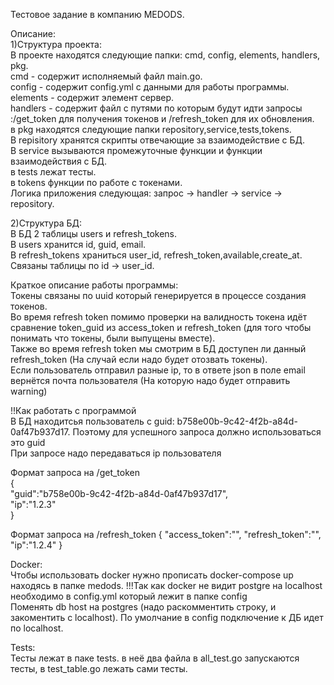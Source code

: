 Тестовое задание в компанию MEDODS.<br/>

Описание:<br/>
1)Структура проекта:<br/>
В проекте находятся следующие папки: cmd, config, elements, handlers, pkg.<br/>
cmd - содержит исполняемый файл main.go.<br/>
config - содержит config.yml с данными для работы программы.<br/>
elements - содержит элемент сервер.<br/>
handlers - содержит файл с путями по которым будут идти запросы :/get_token для получения токенов и /refresh_token для их обновления.<br/>
в pkg находятся следующие папки repository,service,tests,tokens.<br/>
В repisitory хранятся скрипты отвечающие за взаимодействие с БД.<br/>
В service вызываются промежуточные функции и функции взаимодействия с БД.<br/>
в tests лежат тесты.<br/>
в tokens функции по работе с токенами.<br/>
Логика приложения следующая: запрос -> handler -> service -> repository.<br/>

2)Структура БД:<br/>
В БД 2 таблицы users и refresh_tokens.<br/>
В users хранится id, guid, email.<br/>
В refresh_tokens храниться user_id, refresh_token,available,create_at.<br/>
Связаны таблицы по id -> user_id.<br/>

Краткое описание работы программы:<br/>
Токены связаны по uuid который генерируется в процессе создания токенов.<br/>
Во время refresh token помимо проверки на валидность токена идёт сравнение token_guid из access_token и refresh_token (для того чтобы понимать что токены, были выпущены вместе).<br/>
Также во время refresh token мы смотрим в БД доступен ли данный refresh_token (На случай если надо будет отозвать токены).<br/>
Если пользователь отправил разные ip, то в ответе json в поле email вернётся почта пользователя (На которую надо будет отправить warning)<br/>

!!Как работать с программой<br/>
В БД находитсья пользователь с guid: b758e00b-9c42-4f2b-a84d-0af47b937d17. Поэтому для успешного запроса должно использоваться это guid<br/>
При запросе надо передаваться ip пользователя<br/>

Формат запроса на /get_token<br/>
{<br/>
    "guid":"b758e00b-9c42-4f2b-a84d-0af47b937d17",<br/>
    "ip":"1.2.3"<br/>
}<br/>

Формат запроса на /refresh_token
{
    "access_token":"",
    "refresh_token":"",
    "ip":"1.2.4"
}

Docker:<br/>
Чтобы использовать docker нужно прописать docker-compose up находясь в папке medods. !!!Так как docker не видит postgre на localhost необходимо в config.yml который лежит в папке config<br/>
Поменять db host на postgres (надо раскомментить строку, и закоментить с localhost). По умолчание в config подключение к ДБ идет по localhost.<br/>

Tests:<br/>
Тесты лежат в паке tests. в неё два файла в all_test.go запускаются тесты, в test_table.go лежать сами тесты.<br/>
